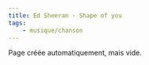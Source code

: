 ```yaml
---
title: Ed Sheeran - Shape of you
tags:
    - musique/chanson
---
```


Page créée automatiquement, mais vide.
